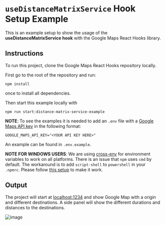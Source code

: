 # `useDistanceMatrixService` Hook Setup Example

This is an example setup to show the usage of the **useDistanceMatrixService hook** with the Google Maps React Hooks library.

## Instructions

To run this project, clone the Google Maps React Hooks repository locally.

First go to the root of the repository and run:

```shell
npm install
```

once to install all dependencies.

Then start this example locally with

```shell
npm run start:distance-matrix-service-example
```

**NOTE**:
To see the examples it is needed to add an `.env` file with a [Google Maps API key](https://developers.google.com/maps/documentation/embed/get-api-key#:~:text=Go%20to%20the%20Google%20Maps%20Platform%20%3E%20Credentials%20page.&text=On%20the%20Credentials%20page%2C%20click,Click%20Close.) in the following format:

```
GOOGLE_MAPS_API_KEY="<YOUR API KEY HERE>"
```

An example can be found in `.env.example`.

**NOTE FOR WINDOWS USERS**:
We are using [cross-env](https://github.com/kentcdodds/cross-env) for environment variables to work on all platforms. There is an issue that `npm` uses `cmd` by default. The workaround is to add `script-shell` to `powershell` in your `.npmrc`. Please follow [this setup](https://github.com/kentcdodds/cross-env/issues/192#issuecomment-513341729) to make it work.

## Output

The project will start at [localhost:1234](http://localhost:1234) and show Google Map with a origin and different destinations. A side panel will show the different durations and distances to the destinations.

![image](https://user-images.githubusercontent.com/39244966/197476221-68f06a3c-f76d-40b5-ab81-f9dbd8d4fbe5.png)
